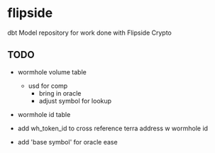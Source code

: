 # flipside
dbt Model repository for work done with Flipside Crypto
  

## TODO
 - wormhole volume table
    - usd for comp
        - bring in oracle
        - adjust symbol for lookup

- wormhole id table
 - add wh_token_id to cross reference terra address w wormhole id
 - add 'base symbol' for oracle ease